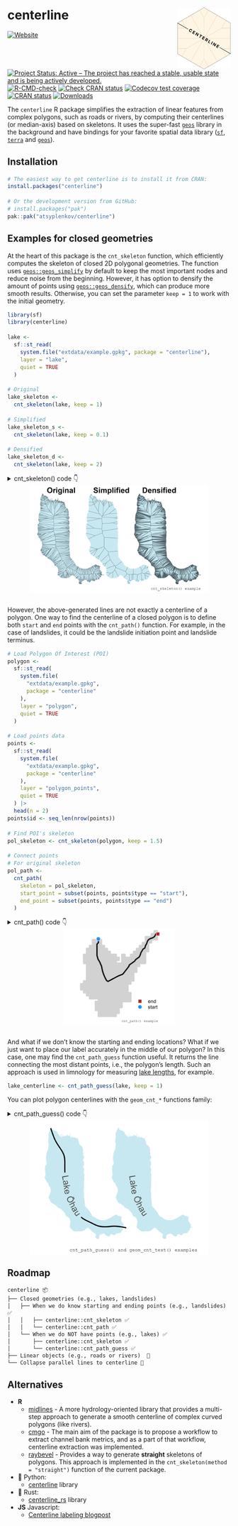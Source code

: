 
# centerline <img src="man/figures/logo.png" align="right" width="120" />

<!-- badges: start -->

[![Website](https://img.shields.io/website?label=centerline.anatolii.nz&url=https%3A%2F%2Fcenterline.anatolii.nz%2F)](https://centerline.anatolii.nz/)
[![Project Status: Active – The project has reached a stable, usable
state and is being actively
developed.](https://www.repostatus.org/badges/latest/active.svg)](https://www.repostatus.org/#active)
[![R-CMD-check](https://github.com/atsyplenkov/centerline/actions/workflows/R-CMD-check.yaml/badge.svg)](https://github.com/atsyplenkov/centerline/actions/workflows/R-CMD-check.yaml)
[![Check CRAN
status](https://github.com/atsyplenkov/centerline/actions/workflows/CRAN-checks.yaml/badge.svg)](https://github.com/atsyplenkov/centerline/actions/workflows/CRAN-checks.yaml)
[![Codecov test
coverage](https://codecov.io/gh/atsyplenkov/centerline/graph/badge.svg)](https://app.codecov.io/gh/atsyplenkov/centerline)
[![CRAN
status](https://www.r-pkg.org/badges/version/centerline)](https://CRAN.R-project.org/package=centerline)
[![Downloads](https://cranlogs.r-pkg.org/badges/centerline)](https://CRAN.R-project.org/package=centerline)
<!-- badges: end -->

The `centerline` R package simplifies the extraction of linear features
from complex polygons, such as roads or rivers, by computing their
centerlines (or median-axis) based on skeletons. It uses the super-fast
[`geos`](https://paleolimbot.github.io/geos/index.html) library in the
background and have bindings for your favorite spatial data library
([`sf`](https://r-spatial.github.io/sf/),
[`terra`](https://rspatial.github.io/terra/) and
[`geos`](https://paleolimbot.github.io/geos/index.html)).

## Installation

``` r
# The easiest way to get centerline is to install it from CRAN:
install.packages("centerline")

# Or the development version from GitHub:
# install.packages("pak")
pak::pak("atsyplenkov/centerline")
```

## Examples for closed geometries

At the heart of this package is the `cnt_skeleton` function, which
efficiently computes the skeleton of closed 2D polygonal geometries. The
function uses
[`geos::geos_simplify`](https://paleolimbot.github.io/geos/reference/geos_centroid.html)
by default to keep the most important nodes and reduce noise from the
beginning. However, it has option to densify the amount of points using
[`geos::geos_densify`](https://paleolimbot.github.io/geos/reference/geos_centroid.html),
which can produce more smooth results. Otherwise, you can set the
parameter `keep = 1` to work with the initial geometry.

``` r
library(sf)
library(centerline)

lake <-
  sf::st_read(
    system.file("extdata/example.gpkg", package = "centerline"),
    layer = "lake",
    quiet = TRUE
  )

# Original
lake_skeleton <-
  cnt_skeleton(lake, keep = 1)

# Simplified
lake_skeleton_s <-
  cnt_skeleton(lake, keep = 0.1)

# Densified
lake_skeleton_d <-
  cnt_skeleton(lake, keep = 2)
```

<details>
<summary>
cnt_skeleton() code 👇
</summary>

``` r
library(ggplot2)

skeletons <-
  rbind(lake_skeleton, lake_skeleton_s, lake_skeleton_d)
skeletons$type <- factor(
  c("Original", "Simplified", "Densified"),
  levels = c("Original", "Simplified", "Densified")
)

skeletons_plot <-
  ggplot() +
  geom_sf(
    data = lake,
    fill = "#c8e8f1",
    color = NA
  ) +
  geom_sf(
    data = skeletons,
    lwd = 0.2,
    alpha = 0.5,
    color = "#263238"
  ) +
  coord_sf(expand = FALSE, clip = "off") +
  labs(caption = "cnt_skeleton() example") +
  facet_wrap(~type) +
  theme_void() +
  theme(
    plot.caption = element_text(family = "mono", size = 6),
    plot.background = element_rect(fill = "white", color = NA),
    strip.text = element_text(face = "bold", hjust = 0.25, size = 12),
    plot.margin = margin(0.2, -0.5, 0.2, -0.5, unit = "lines"),
    panel.spacing.x = unit(-2, "lines")
  )
```

</details>

<img src="man/figures/README-skeletons_plot.png" width="80%" style="display: block; margin: auto;" />

<br>

However, the above-generated lines are not exactly a centerline of a
polygon. One way to find the centerline of a closed polygon is to define
both `start` and `end` points with the `cnt_path()` function. For
example, in the case of landslides, it could be the landslide initiation
point and landslide terminus.

``` r
# Load Polygon Of Interest (POI)
polygon <-
  sf::st_read(
    system.file(
      "extdata/example.gpkg",
      package = "centerline"
    ),
    layer = "polygon",
    quiet = TRUE
  )

# Load points data
points <-
  sf::st_read(
    system.file(
      "extdata/example.gpkg",
      package = "centerline"
    ),
    layer = "polygon_points",
    quiet = TRUE
  ) |>
  head(n = 2)
points$id <- seq_len(nrow(points))

# Find POI's skeleton
pol_skeleton <- cnt_skeleton(polygon, keep = 1.5)

# Connect points
# For original skeleton
pol_path <-
  cnt_path(
    skeleton = pol_skeleton,
    start_point = subset(points, points$type == "start"),
    end_point = subset(points, points$type == "end")
  )
```

<details>
<summary>
cnt_path() code 👇
</summary>

``` r
path_plot <- ggplot() +
  geom_sf(
    data = polygon,
    fill = "#d2d2d2",
    color = NA
  ) +
  geom_sf(
    data = pol_path,
    lwd = 1,
    color = "black"
  ) +
  geom_sf(
    data = points,
    aes(
      shape = type,
      fill = type
    ),
    color = "white",
    lwd = rel(1),
    size = rel(3)
  ) +
  scale_fill_manual(
    name = "",
    values = c(
      "start" = "dodgerblue",
      "end" = "firebrick"
    )
  ) +
  scale_shape_manual(
    name = "",
    values = c(
      "start" = 21,
      "end" = 22
    )
  ) +
  coord_sf(expand = FALSE, clip = "off") +
  labs(caption = "cnt_path() example") +
  theme_void() +
  theme(
    legend.position = "inside",
    legend.position.inside = c(0.85, 0.2),
    legend.key.spacing.y = unit(-0.5, "lines"),
    plot.caption = element_text(family = "mono", size = 6),
    plot.background = element_rect(fill = "white", color = NA),
    strip.text = element_text(face = "bold", hjust = 0.25, size = 12),
    plot.margin = margin(0.2, -0.5, 0.2, -0.5, unit = "lines"),
    panel.spacing.x = unit(-2, "lines")
  )
```

</details>

<img src="man/figures/README-path_plot.png" width="50%" style="display: block; margin: auto;" />

<br>

And what if we don’t know the starting and ending locations? What if we
just want to place our label accurately in the middle of our polygon? In
this case, one may find the `cnt_path_guess` function useful. It returns
the line connecting the most distant points, i.e., the polygon’s length.
Such an approach is used in limnology for measuring [lake
lengths](https://www.lakescientist.com/lake-shape/), for example.

``` r
lake_centerline <- cnt_path_guess(lake, keep = 1)
```

You can plot polygon centerlines with the `geom_cnt_*` functions family:

<details>
<summary>
cnt_path_guess() code 👇
</summary>

``` r
library(ggplot2)

lakes <- rbind(lake, lake)
lakes$lc <- c("black", NA_character_) 

centerline_plot <- 
  ggplot() +
  geom_sf(
    data = lakes,
    fill = "#c8e8f1",
    color = NA
  ) +
  geom_cnt_text(
    data = lakes,
    aes(
      label = name,
      linecolor = lc
    ),
    keep = 1
  ) +
  facet_wrap(~lc) +
  labs(
    caption = "cnt_path_guess() and geom_cnt_text() examples"
  ) +
  theme_void() +
  theme(
    legend.position = "inside",
    legend.position.inside = c(0.85, 0.2),
    legend.key.spacing.y = unit(-0.5, "lines"),
    plot.caption = element_text(family = "mono", size = 6),
    plot.background = element_rect(fill = "white", color = NA),
    strip.text = element_blank(),
    plot.margin = margin(0.2, -0.5, 0.2, -0.5, unit = "lines"),
    panel.spacing.x = unit(-2, "lines")
  )
```

</details>

<img src="man/figures/README-centerline_plot.png" width="80%" style="display: block; margin: auto;" />

## Roadmap

    centerline 📦
    ├── Closed geometries (e.g., lakes, landslides)
    │   ├── When we do know starting and ending points (e.g., landslides) ✅
    │   │   ├── centerline::cnt_skeleton ✅
    │   │   └── centerline::cnt_path ✅
    │   └── When we do NOT have points (e.g., lakes) ✅
    │       ├── centerline::cnt_skeleton ✅
    │       └── centerline::cnt_path_guess ✅
    ├── Linear objects (e.g., roads or rivers)  🔲
    └── Collapse parallel lines to centerline 🔲

## Alternatives

- **R**
  - [midlines](https://github.com/RichardPatterson/midlines) - A more
    hydrology-oriented library that provides a multi-step approach to
    generate a smooth centerline of complex curved polygons (like
    rivers).
  - [cmgo](https://github.com/AntoniusGolly/cmgo) - The main aim of the
    package is to propose a workflow to extract channel bank metrics,
    and as a part of that workflow, centerline extraction was
    implemented.
  - [raybevel](https://github.com/tylermorganwall/raybevel) - Provides a
    way to generate **straight** skeletons of polygons. This approach is
    implemented in the `cnt_skeleton(method = "straight")` function of
    the current package.
- 🐍 Python:
  - [centerline](https://github.com/fitodic/centerline/tree/master)
    library
- 🦀 Rust:
  - [centerline_rs](https://codeberg.org/eadf/centerline_rs) library
- **JS** Javascript:
  - [Centerline labeling
    blogpost](https://observablehq.com/@veltman/centerline-labeling)
